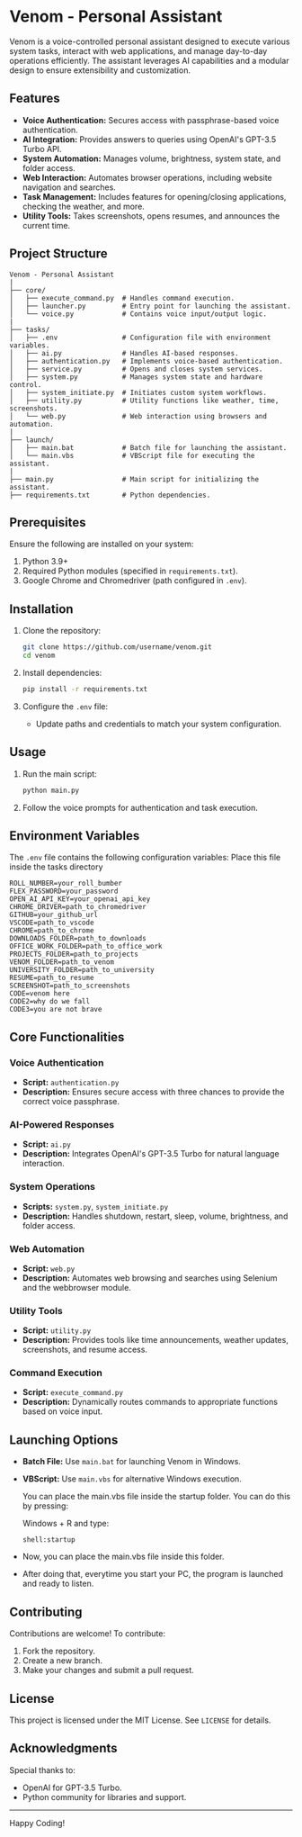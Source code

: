 # Venom - Personal Assistant

Venom is a voice-controlled personal assistant designed to execute various system tasks, interact with web applications, and manage day-to-day operations efficiently. The assistant leverages AI capabilities and a modular design to ensure extensibility and customization.

## Features

- **Voice Authentication:** Secures access with passphrase-based voice authentication.
- **AI Integration:** Provides answers to queries using OpenAI's GPT-3.5 Turbo API.
- **System Automation:** Manages volume, brightness, system state, and folder access.
- **Web Interaction:** Automates browser operations, including website navigation and searches.
- **Task Management:** Includes features for opening/closing applications, checking the weather, and more.
- **Utility Tools:** Takes screenshots, opens resumes, and announces the current time.

## Project Structure

```
Venom - Personal Assistant
|
├── core/
│   ├── execute_command.py  # Handles command execution.
│   ├── launcher.py         # Entry point for launching the assistant.
│   └── voice.py            # Contains voice input/output logic.
|
├── tasks/
│   ├── .env                # Configuration file with environment variables.
│   ├── ai.py               # Handles AI-based responses.
│   ├── authentication.py   # Implements voice-based authentication.
│   ├── service.py          # Opens and closes system services.
│   ├── system.py           # Manages system state and hardware control.
│   ├── system_initiate.py  # Initiates custom system workflows.
│   ├── utility.py          # Utility functions like weather, time, screenshots.
│   └── web.py              # Web interaction using browsers and automation.
|
├── launch/
│   ├── main.bat            # Batch file for launching the assistant.
│   └── main.vbs            # VBScript file for executing the assistant.
|
├── main.py                 # Main script for initializing the assistant.
├── requirements.txt        # Python dependencies.
```

## Prerequisites

Ensure the following are installed on your system:

1. Python 3.9+
2. Required Python modules (specified in `requirements.txt`).
3. Google Chrome and Chromedriver (path configured in `.env`).

## Installation

1. Clone the repository:

   ```bash
   git clone https://github.com/username/venom.git
   cd venom
   ```

2. Install dependencies:

   ```bash
   pip install -r requirements.txt
   ```

3. Configure the `.env` file:

   - Update paths and credentials to match your system configuration.

## Usage

1. Run the main script:

   ```bash
   python main.py
   ```

2. Follow the voice prompts for authentication and task execution.

## Environment Variables

The `.env` file contains the following configuration variables:
Place this file inside the tasks directory

```env
ROLL_NUMBER=your_roll_bumber
FLEX_PASSWORD=your_password
OPEN_AI_API_KEY=your_openai_api_key
CHROME_DRIVER=path_to_chromedriver
GITHUB=your_github_url
VSCODE=path_to_vscode
CHROME=path_to_chrome
DOWNLOADS_FOLDER=path_to_downloads
OFFICE_WORK_FOLDER=path_to_office_work
PROJECTS_FOLDER=path_to_projects
VENOM_FOLDER=path_to_venom
UNIVERSITY_FOLDER=path_to_university
RESUME=path_to_resume
SCREENSHOT=path_to_screenshots
CODE=venom here
CODE2=why do we fall
CODE3=you are not brave
```

## Core Functionalities

### Voice Authentication

- **Script:** `authentication.py`
- **Description:** Ensures secure access with three chances to provide the correct voice passphrase.

### AI-Powered Responses

- **Script:** `ai.py`
- **Description:** Integrates OpenAI's GPT-3.5 Turbo for natural language interaction.

### System Operations

- **Scripts:** `system.py`, `system_initiate.py`
- **Description:** Handles shutdown, restart, sleep, volume, brightness, and folder access.

### Web Automation

- **Script:** `web.py`
- **Description:** Automates web browsing and searches using Selenium and the webbrowser module.

### Utility Tools

- **Script:** `utility.py`
- **Description:** Provides tools like time announcements, weather updates, screenshots, and resume access.

### Command Execution

- **Script:** `execute_command.py`
- **Description:** Dynamically routes commands to appropriate functions based on voice input.

## Launching Options

- **Batch File:** Use `main.bat` for launching Venom in Windows. 

- **VBScript:** Use `main.vbs` for alternative Windows execution.

  You can place the main.vbs file inside the startup folder. You can do this by pressing: 

  Windows + R and type: 

  ```
  shell:startup
  ```

- Now, you can place the main.vbs file inside this folder. 

- After doing that, everytime you start your PC, the program is launched and ready to listen. 

## Contributing

Contributions are welcome! To contribute:

1. Fork the repository.
2. Create a new branch.
3. Make your changes and submit a pull request.

## License

This project is licensed under the MIT License. See `LICENSE` for details.

## Acknowledgments

Special thanks to:

- OpenAI for GPT-3.5 Turbo.
- Python community for libraries and support.

---

Happy Coding!

